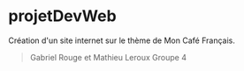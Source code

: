 # projetDevWeb

Création d'un site internet sur le thème de Mon Café Français.

> Gabriel Rouge et Mathieu Leroux 
> Groupe 4
